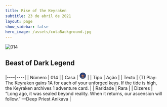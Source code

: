 ```yaml
---
title: Rise of the Keyraken
subtitle: 23 de abril de 2021
layout: page
show_sidebar: false
hero_image: /assets/cotaBackground.jpg
---
```


![014](https://cards-keyforge.s3.eu-north-1.amazonaws.com/media/en/rotk/014.png)

## Beast of Dark Legend

|----|----|
| Número | 014 |
| Casa | ![Keyraken](https://raw.githubusercontent.com/cardsofkeyforge/cardsofkeyforge.github.io/master/rotk/keyraken.png "Keyraken") |
| Tipo | Ação |
| Texto | (T) Play: The Keyraken gains 1A for each  of your unforged keys. If the tide is high,  the Keyraken archives 1 adventure card. |
| Raridade | Rara |
| Dizeres | “Long ago, it was sealed beyond reality. When it  returns, our ascension will follow.”  —Deep Priest Anikava |
